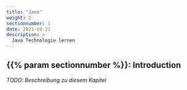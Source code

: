 ```yaml
---
title: "Java"
weight: 2
sectionnumber: 1
date: 2021-08-23
description: >
  Java Technologie lernen
---
```



## {{% param sectionnumber %}}: Introduction

_TODO: Beschreibung zu diesem Kapitel_

